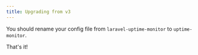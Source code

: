 ```yaml
---
title: Upgrading from v3
---
```


You should rename your config file from `laravel-uptime-monitor` to `uptime-monitor`.

That's it!